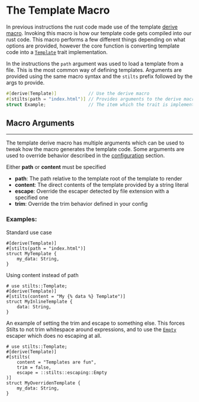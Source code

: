 # The Template Macro

In previous instructions the rust code made use of the template [derive macro](https://doc.rust-lang.org/book/ch19-06-macros.html).
Invoking this macro is how our template code gets compiled into our rust code.
This macro performs a few different things depending on what options are provided,
however the core function is converting template code into a [`Template`](https://docs.rs/stilts/latest/stilts/trait.Template.html)
trait implementation.

In the instructions the `path` argument was used to load a template from a file.
This is the most common way of defining templates. Arguments are provided using
the same macro syntax and the `stilts` prefix followed by the args to provide.
```rust
#[derive(Template)]            // Use the derive macro
#[stilts(path = "index.html")] // Provides arguments to the derive macro
struct Example;                // The item which the trait is implemented on
```

## Macro Arguments
---

The template derive macro has multiple arguments which can be used to tweak
how the macro generates the template code. Some arguments are used
to override behavior described in the [configuration](./configuration.md) section.

Either **path** or **content** must be specified
- **path**: The path relative to the template root of the template to render
- **content**: The direct contents of the template provided by a string literal
- **escape**: Override the escaper detected by file extension with a specified one
- **trim**: Override the trim behavior defined in your config

### Examples:
Standard use case
```rust,numbered
#[derive(Template)]
#[stilts(path = "index.html")]
struct MyTemplate {
    my_data: String,
}
```

Using content instead of path
```rust,numbered
# use stilts::Template;
#[derive(Template)]
#[stilts(content = "My {% data %} Template")]
struct MyInlineTemplate {
    data: String,
}
```

An example of setting the trim and escape to something else. This forces
Stilts to not trim whitespace around expressions, and to use the [`Empty`](https://docs.rs/stilts/latest/stilts/escaping/struct.Empty.html)
escaper which does no escaping at all.
```rust,numbered
# use stilts::Template;
#[derive(Template)]
#[stilts(
    content = "Templates are fun",
    trim = false,
    escape = ::stilts::escaping::Empty
)]
struct MyOverridenTemplate {
    my_data: String,
}
```

